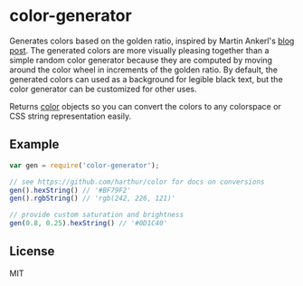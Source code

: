 # color-generator

Generates colors based on the golden ratio, inspired by Martin Ankerl's 
[blog post](http://martin.ankerl.com/2009/12/09/how-to-create-random-colors-programmatically/).
The generated colors are more visually pleasing together than a simple random color generator because
they are computed by moving around the color wheel in increments of the golden ratio. 
By default, the generated colors can used as a background for legible black text, 
but the color generator can be customized for other uses.

Returns [color](https://github.com/harthur/color) objects so you can convert the colors to any colorspace
or CSS string representation easily.

## Example

```javascript
var gen = require('color-generator');

// see https://github.com/harthur/color for docs on conversions
gen().hexString() // '#BF79F2'
gen().rgbString() // 'rgb(242, 226, 121)'

// provide custom saturation and brightness
gen(0.8, 0.25).hexString() // '#0D1C40'
```

## License

MIT
